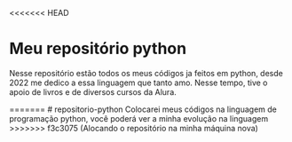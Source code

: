 <<<<<<< HEAD
# Meu repositório python

<p> Nesse repositório estão todos os meus códigos ja feitos em python, desde 2022 me dedico a essa linguagem que tanto amo. Nesse tempo, tive o apoio de livros e de diversos cursos da Alura.</p>
=======
# repositorio-python
Colocarei meus códigos na linguagem de programação python, você poderá ver a minha evolução na linguagem
>>>>>>> f3c3075 (Alocando o repositório na minha máquina nova)
